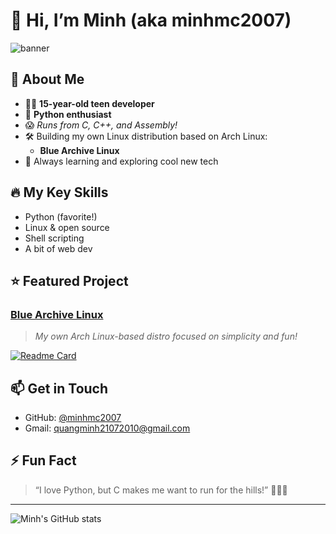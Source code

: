 # 👋 Hi, I’m Minh (aka minhmc2007)

![banner](https://capsule-render.vercel.app/api?type=waving&color=auto&height=180&section=header&text=Minhmc2007%20👾&fontSize=40&animation=twinkling)

## 🌟 About Me

- 🧑‍💻 **15-year-old teen developer**
- 🐍 **Python enthusiast**
- 😱 *Runs from C, C++, and Assembly!*
- 🛠️ Building my own Linux distribution based on Arch Linux:
  - **Blue Archive Linux**
- 🚀 Always learning and exploring cool new tech

## 🔥 My Key Skills

- Python (favorite!)
- Linux & open source
- Shell scripting
- A bit of web dev

## ⭐ Featured Project

### [Blue Archive Linux](https://github.com/minhmc2007/blue-archive-linux)
> *My own Arch Linux-based distro focused on simplicity and fun!*

[![Readme Card](https://github-readme-stats.vercel.app/api/pin/?username=minhmc2007&repo=blue-archive-linux)](https://github.com/minhmc2007/blue-archive-linux)

## 📫 Get in Touch

- GitHub: [@minhmc2007](https://github.com/minhmc2007)
- Gmail: quangminh21072010@gmail.com
<!-- Add more socials here if you'd like, e.g., Discord, Twitter, etc. -->

## ⚡ Fun Fact

> “I love Python, but C makes me want to run for the hills!” 🏃‍♂️💨

---

![Minh's GitHub stats](https://github-readme-stats.vercel.app/api?username=minhmc2007&show_icons=true&theme=tokyonight)
